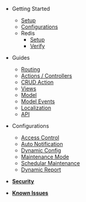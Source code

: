 - Getting Started
	- [Setup](getting-started/setup.md)
	- [Configurations](getting-started/configurations.md)
	- Redis
		- [Setup](getting-started/redis.md)
		- [Verify](getting-started/redis-verify.md)
	
- Guides
	- [Routing](guides/routing.md)
	- [Actions / Controllers](guides/actions.md)
	- [CRUD Action](guides/crud_action.md)
	- [Views](guides/views.md)
	- [Model](guides/model.md)
	- [Model Events](guides/model_events.md)
	- [Localization](guides/localization.md)
	- [API](guides/apiUtils.md)

- Configurations
	- [Access Control](config/access-control.md)
	- [Auto Notification](config/notification.md)
	- [Dynamic Config](config/dynamic-config.md)
	- [Maintenance Mode](config/maintenance.md)
	- [Schedular Maintenance](config/schedular.md)
	- [Dynamic Report](config/dynamic-report.md)
	
- [**Security**](security.md)
	
- [**Known Issues**](issues.md)
